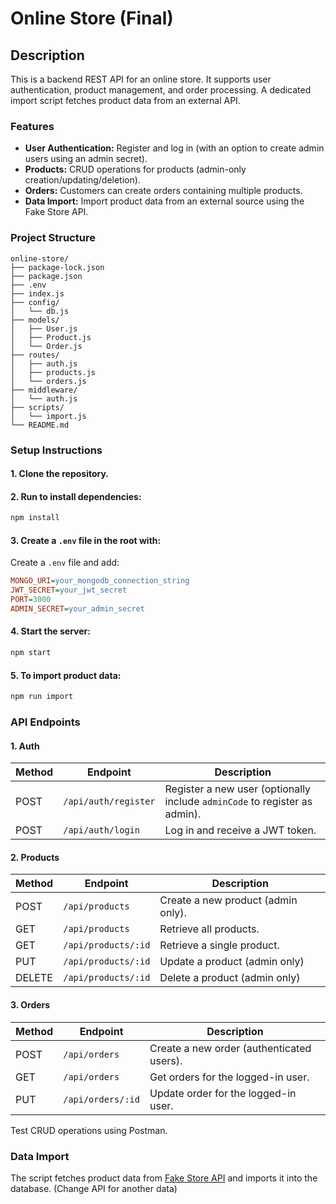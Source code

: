 # Online Store (Final)

## Description
This is a backend REST API for an online store. It supports user authentication, product management, and order processing. A dedicated import script fetches product data from an external API.

### Features
- **User Authentication:** Register and log in (with an option to create admin users using an admin secret).
- **Products:** CRUD operations for products (admin-only creation/updating/deletion).
- **Orders:** Customers can create orders containing multiple products.
- **Data Import:** Import product data from an external source using the Fake Store API.

### Project Structure
```
online-store/
├── package-lock.json
├── package.json
├── .env
├── index.js
├── config/
│   └── db.js
├── models/
│   ├── User.js
│   ├── Product.js
│   └── Order.js
├── routes/
│   ├── auth.js
│   ├── products.js
│   └── orders.js
├── middleware/
│   └── auth.js
├── scripts/
│   └── import.js
└── README.md
```

### Setup Instructions
#### 1. Clone the repository.
#### 2. Run to install dependencies:
```bash
npm install
```
#### 3. Create a `.env` file in the root with:
Create a `.env` file and add:
```ini
MONGO_URI=your_mongodb_connection_string
JWT_SECRET=your_jwt_secret
PORT=3000
ADMIN_SECRET=your_admin_secret
```
#### 4. Start the server:
```bash
npm start
```
#### 5. To import product data:
```bash
npm run import
```

### API Endpoints
#### 1. **Auth**
| Method | Endpoint  | Description |
|--------|----------|-------------|
| POST   | `/api/auth/register` | Register a new user (optionally include `adminCode` to register as admin). |
| POST   | `/api/auth/login`    | Log in and receive a JWT token. |
#### 2. **Products**
| Method | Endpoint        | Description |
|--------|----------------|-------------|
| POST   | `/api/products`     | Create a new product (admin only). |
| GET    | `/api/products`     | Retrieve all products. |
| GET    | `/api/products/:id` | Retrieve a single product. |
| PUT    | `/api/products/:id` | Update a product (admin only) |
| DELETE | `/api/products/:id` | Delete a product (admin only) |
#### 3. **Orders**
| Method  | Endpoint                  | Description |
|---------|---------------------------|-------------|
| POST    | `/api/orders`             | Create a new order (authenticated users). |
| GET     | `/api/orders`             | Get orders for the logged-in user. |
| PUT     | `/api/orders/:id`         | Update order for the logged-in user. |

Test CRUD operations using Postman.

### Data Import
The script fetches product data from [Fake Store API](https://fakestoreapi.com/products) and imports it into the database. (Change API for another data)
